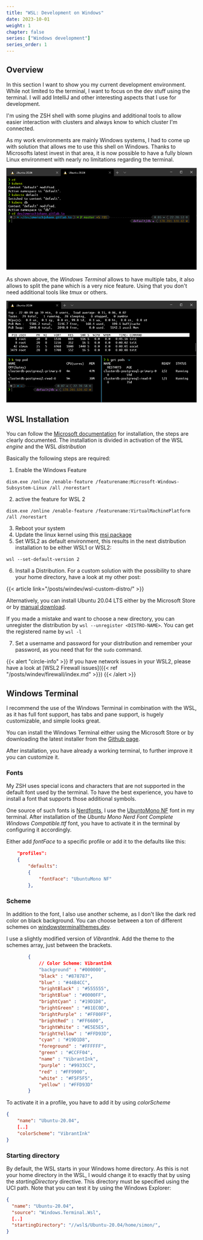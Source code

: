 ```yaml
---
title: "WSL: Development on Windows"
date: 2023-10-01
weight: 1
chapter: false
series: ["Windows development"]
series_order: 1
---
```


## Overview

In this section I want to show you my current development environment.
While not limited to the terminal, I want to focus on the dev stuff using the terminal. I will add IntelliJ and other interesting aspects that I use for development.

I'm using the ZSH shell with some plugins and additional tools to allow easier interaction with clusters and always know to which cluster I'm connected.

As my work environments are mainly Windows systems, I had to come up with solution that allows me to use this shell on Windows.
Thanks to Microsofts latest invest in that area, it is now possible to have a fully blown Linux environment with nearly no limitations regarding the terminal.


![Windows Terminal](windows-terminal.png "Windows Terminal showing the ZSH shell")


As shown above, the _Windows Terminal_ allows to have multiple tabs, it also allows to split the pane which is a very nice feature. 
Using that you don't need additional tools like _tmux_ or others.


![](windows-terminal-2.png "Windows Terminal pane mode")


## WSL Installation
You can follow the [Microsoft documentation](https://docs.microsoft.com/de-de/windows/wsl/install-win10) for installation, the steps are clearly documented.
The installation is divided in activation of the WSL *engine* and the WSL *distribution*

Basically the following steps are required:

1. Enable the Windows Feature

```
dism.exe /online /enable-feature /featurename:Microsoft-Windows-Subsystem-Linux /all /norestart
```

2. active the feature for WSL 2 

```
dism.exe /online /enable-feature /featurename:VirtualMachinePlatform /all /norestart
```

3. Reboot your system
4. Update the linux kernel using this [msi package](https://wslstorestorage.blob.core.windows.net/wslblob/wsl_update_x64.msi)
5. Set WSL2 as default environment, this results in the next distribution installation to be either WSL1 or WSL2:

````
wsl --set-default-version 2
````

6. Install a Distribution. For a custom solution with the possibility to share your home directory, have a look at my other post:

{{< article link="/posts/windev/wsl-custom-distro/" >}}

   Alternatively, you can install Ubuntu 20.04 LTS either by the Microsoft Store
   or by [manual download](https://docs.microsoft.com/de-de/windows/wsl/install-manual).
   
   If you made a mistake and want to choose a new directory, 
   you can unregister the distribution by `wsl --unregister <DISTRO-NAME>`. You can get the registered name by `wsl -l`

7. Set a username and password for your distribution and remember your password, as you need that for the `sudo` command.

{{< alert "circle-info" >}}
If you have network issues in your WSL2, please have a look at [WSL2 Firewall issues]({{< ref "/posts/windev/firewall/index.md" >}})
{{< /alert >}}

## Windows Terminal
I recommend the use of the Windows Terminal in combination with the WSL, as it has full font support,
has tabs and pane support, is hugely customizable, and simple looks great.

You can install the Windows Terminal either using the Microsoft Store or by downloading the latest installer from 
the [Github page](https://github.com/microsoft/terminal/releases/).

After installation, you have already a working terminal, to further improve it you can customize it.

### Fonts
My ZSH uses special icons and characters that are not supported in the default font used by the terminal.
To have the best experience, you have to install a font that supports those additional symbols.

One source of such fonts is [Nerdfonts](https://www.nerdfonts.com/), I use the [UbuntoMono NF](https://github.com/ryanoasis/nerd-fonts/releases/download/v2.1.0/UbuntuMono.zip) font in my terminal.
After installation of the _Ubuntu Mono Nerd Font Complete Windows Compatible.ttf_ font, you have to activate it in the terminal by
configuring it accordingly. 

Either add _fontFace_ to a specific profile or add it to the defaults like this:

```json
    "profiles":
    {
        "defaults":
        {
            "fontFace": "UbuntuMono NF"
        },
```

### Scheme
In addition to the font, I also use another scheme, as I don't like the dark red color on black background.
You can choose between a ton of different schemes on [windowsterminalthemes.dev](https://windowsterminalthemes.dev/).

I use a slightly modified version of _VibrantInk_.
Add the theme to the schemes array, just between the brackets.

```json
        {
            // Color Scheme: VibrantInk
            "background" : "#000000",
            "black" : "#878787",
            "blue" : "#44B4CC",
            "brightBlack" : "#555555",
            "brightBlue" : "#0000FF",
            "brightCyan" : "#19D1D8",
            "brightGreen" : "#81EC0D",
            "brightPurple" : "#FF00FF",
            "brightRed" : "#FF6600",
            "brightWhite" : "#E5E5E5",
            "brightYellow" : "#FFD93D",
            "cyan" : "#19D1D8",
            "foreground" : "#FFFFFF",
            "green" : "#CCFF04",
            "name" : "VibrantInk",
            "purple" : "#9933CC",
            "red" : "#FF9900",
            "white" : "#F5F5F5",
            "yellow" : "#FFD93D"
        }
```

To activate it in a profile, you have to add it by using _colorScheme_

```json
{
    "name": "Ubuntu-20.04",
    [..]
    "colorScheme": "VibrantInk"
}
```

### Starting directory
By default, the WSL starts in your Windows home directory. As this is not your home directory in the WSL,
I would change it to exactly that by using the _startingDirectory_ directive. 
This directory must be specified using the UCI path. Note that you can test it by using the Windows Explorer:

```json
{
  "name": "Ubuntu-20.04",
  "source": "Windows.Terminal.Wsl",
  [..]
  "startingDirectory": "//wsl$/Ubuntu-20.04/home/simon/",
}
```
